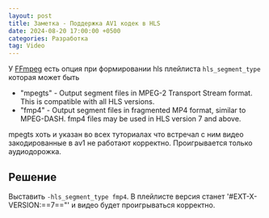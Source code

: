 ```yaml
---
layout: post
title: Заметка - Поддержка AV1 кодек в HLS
date: 2024-08-20 17:00:00 +0500
categories: Разработка
tag: Video
---
```


У [FFmpeg](https://ffmpeg.org/ffmpeg-codecs) есть опция при формировании hls плейлиста `hls_segment_type` которая может быть
- "mpegts" - Output segment files in MPEG-2 Transport Stream format. This is compatible with all HLS versions.
- "fmp4" - Output segment files in fragmented MP4 format, similar to MPEG-DASH. fmp4 files may be used in HLS version 7 and above.

mpegts хоть и указан во всех туториалах что встречал с ним видео закодированные в av1 не работают корректно. Проигрывается только аудиодорожка.

## Решение
Выставить `-hls_segment_type fmp4`.
В плейлисте версия станет '#EXT-X-VERSION:==7=="' и видео будет проигрываться корректно.